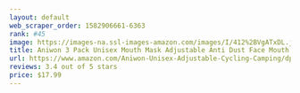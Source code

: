 ```yaml
---
layout: default 
﻿web_scraper_order: 1582906661-6363
rank: #45
image: https://images-na.ssl-images-amazon.com/images/I/412%2BVgATxDL.jpg
title: Aniwon 3 Pack Unisex Mouth Mask Adjustable Anti Dust Face Mouth Mask,Black Cotton Face Mask…
url: https://www.amazon.com/Aniwon-Unisex-Adjustable-Cycling-Camping/dp/B07DPDWC52/ref=zg_mw_hpc_45?_encoding=UTF8&psc=1&refRID=AKFJNXASQBPB6KPJQJKV
reviews: 3.4 out of 5 stars
price: $17.99 
---
```

